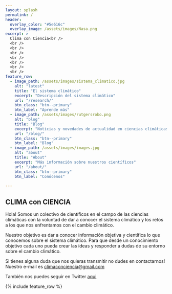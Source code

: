 ```yaml
---
layout: splash
permalink: /
header:
  overlay_color: "#5e616c"
  overlay_image: /assets/images/Nasa.png
excerpt: >
  Clima con Ciencia<br />
  <br />
  <br />
  <br />
  <br />
  <br />
  <br />
  <br />
feature_row:
  - image_path: /assets/images/sistema_climatico.jpg
    alt: "latest"
    title: "El sistema climático"
    excerpt: "Descripción del sistema climático"
    url: "/research/"
    btn_class: "btn--primary"
    btn_label: "Aprende más"
  - image_path: /assets/images/rutgersrobo.png
    alt: "blog"
    title: "Blog"
    excerpt: "Noticias y novedades de actualidad en ciencias climáticas"
    url: "/blog/"
    btn_class: "btn--primary"
    btn_label: "Blog"
  - image_path: /assets/images/images.jpg
    alt: "about"
    title: "About"
    excerpt: "Más información sobre nuestros científicos"
    url: "/about/"
    btn_class: "btn--primary"
    btn_label: "Conócenos"  
    
---
```



<h2>CLIMA con CIENCIA</h2>

Hola! Somos un colectivo de científicos en el campo de las ciencias climáticas con la voluntad de dar a conocer el sistema climático y los retos a los que nos enfrentamos con el cambio climático. 

Nuestro objetivo es dar a conocer información objetiva y científica lo que conocemos sobre el sistema climático. Para que desde un conocimiento objetivo cada uno pueda crear las ideas y responder a dudas de su entorno sobre el cambio climático. 


Si tienes alguna duda que nos quieras transmitir no dudes en contactarnos! Nuestro e-mail es [climaconciencia@gmail.com](mailto:climaconciencia@gmail.com)

También nos puedes seguir en Twitter [aqui](https://twitter.com/CLIMAconCIENCIA)


{% include feature_row %}

 

